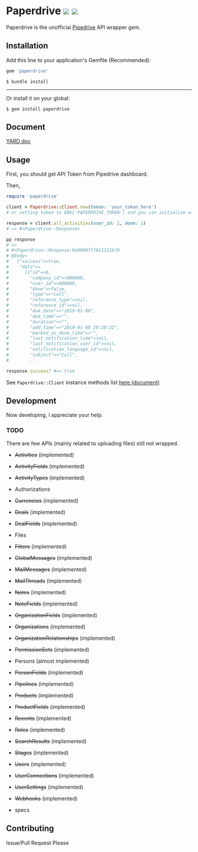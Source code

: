 # Paperdrive ![](https://img.shields.io/travis/rnitta/Paperdrive/master.svg?style=popout-square) ![](https://img.shields.io/gem/v/Paperdrive.svg?style=popout-square)

Paperdrive is the unofficial [Pipedrive](https://www.pipedrive.com/) API wrapper gem.  


## Installation

Add this line to your application's Gemfile (Recommended):

```ruby
gem 'paperdrive'
```

```shell
$ bundle install
```

---

Or install it on your global:

```shell
$ gem install paperdrive
```

## Document
[YARD doc](https://paperdrive-doc.netlify.com/)

## Usage

First, you should get API Token from Pipedrive dashboard.

Then,

```ruby
require 'paperdrive'

client = Paperdrive::Client.new(token: 'your_token_here')
# or setting token to ENV['PAPERDRIVE_TOKEN'] and you can initialize with `Paperdrive::Client.new`.

response = client.all_activities(user_id: 1, done: 1)
# => #<Paperdrive::Response> 

pp response
# =>
# #<Paperdrive::Response:0x00007ff811221b70
# @body=
#   {"success"=>true,
#    "data"=>
#      [{"id"=>0,
#        "company_id"=>000000,
#        "user_id"=>000000,
#        "done"=>false,
#        "type"=>"call",
#        "reference_type"=>nil,
#        "reference_id"=>nil,
#        "due_date"=>"2019-01-08",
#        "due_time"=>"",
#        "duration"=>"",
#        "add_time"=>"2019-01-08 20:28:31",
#        "marked_as_done_time"=>"",
#        "last_notification_time"=>nil,
#        "last_notification_user_id"=>nil,
#        "notification_language_id"=>nil,
#        "subject"=>"Call",
#        ...

response.success? #=> true

```

See `Paperdrive::Client` instance methods list [here (document)](https://paperdrive-doc.netlify.com/paperdrive/client)


## Development

Now developing, I appreciate your help.


### TODO
There are few APIs (mainly related to uploading files) still not wrapped.

- ~~Activities~~ (implemented)
- ~~ActivityFields~~ (implemented)
- ~~ActivityTypes~~ (implemented)
- Authorizations
- ~~Currencies~~ (implemented)
- ~~Deals~~ (implemented)
- ~~DealFields~~ (implemented)
- Files
- ~~Filters~~ (implemented)
- ~~GlobalMessages~~ (implemented)
- ~~MailMessages~~ (implemented)
- ~~MailThreads~~ (implemented)
- ~~Notes~~ (implemented)
- ~~NoteFields~~ (implemented)
- ~~OrganizationFields~~ (implemented)
- ~~Organizations~~ (implemented)
- ~~OrganizationRelationships~~ (implemented)
- ~~PermissionSets~~ (implemented)
- Persons (almost implemented)
- ~~PersonFields~~ (implemented)
- ~~Pipelines~~ (implemented)
- ~~Products~~ (implemented)
- ~~ProductFields~~ (implemented)
- ~~Recents~~ (implemented)
- ~~Roles~~ (implemented)
- ~~SearchResults~~ (implemented)
- ~~Stages~~ (implemented)
- ~~Users~~ (implemented)
- ~~UserConnections~~ (implemented)
- ~~UserSettings~~ (implemented)
- ~~Webhooks~~ (implemented)

- specs

## Contributing

Issue/Pull Request Please
